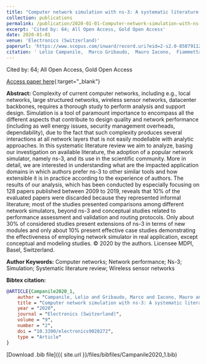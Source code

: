 ```yaml
---
title: "Computer network simulation with ns-3: A systematic literature review"
collection: publications
permalink: /publication/2020-01-01-Computer-network-simulation-with-ns-3-A-systematic-literature-review
excerpt: 'Cited by: 64; All Open Access, Gold Open Access'
date: 2020-01-01
venue: 'Electronics (Switzerland)'
paperurl: 'https://www.scopus.com/inward/record.uri?eid=2-s2.0-85079112833&doi=10.3390%2felectronics9020272&partnerID=40&md5=dc30eb657e6c8e22a2b91cc724de5e33'
citation: ' Lelio Campanile,  Marco Gribaudo,  Mauro Iacono,  Fiammetta Marulli,  Michele Mastroianni, &quot;Computer network simulation with ns-3: A systematic literature review.&quot; Electronics (Switzerland), 2020.'
---
```

Cited by: 64; All Open Access, Gold Open Access

[Access paper here](https://www.scopus.com/inward/record.uri?eid=2-s2.0-85079112833&doi=10.3390%2felectronics9020272&partnerID=40&md5=dc30eb657e6c8e22a2b91cc724de5e33){:target="_blank"}

 __Abstract:__ Complexity of current computer networks, including e.g., local networks, large structured networks, wireless sensor networks, datacenter backbones, requires a thorough study to perform analysis and support design. Simulation is a tool of paramount importance to encompass all the different aspects that contribute to design quality and network performance (including as well energy issues, security management overheads, dependability), due to the fact that such complexity produces several interactions at all network layers that is not easily modellable with analytic approaches. In this systematic literature review we aim to analyze, basing our investigation on available literature, the adoption of a popular network simulator, namely ns-3, and its use in the scientific community. More in detail, we are interested in understanding what are the impacted application domains in which authors prefer ns-3 to other similar tools and how extensible it is in practice according to the experience of authors. The results of our analysis, which has been conducted by especially focusing on 128 papers published between 2009 to 2019, reveals that 10% of the evaluated papers were discarded because they represented informal literature; most of the studies presented comparisons among different network simulators, beyond ns-3 and conceptual studies related to performance assessment and validation and routing protocols. Only about 30% of considered studies present extensions of ns-3 in terms of new modules and only about 10% present effective case studies demonstrating the effectiveness of employing network simulator in real application, except conceptual and modeling studies. © 2020 by the authors. Licensee MDPI, Basel, Switzerland.

 __Author Keywords:__ Computer networks; Network performance; Ns-3; Simulation; Systematic literature review; Wireless sensor networks

 __Bibtex citation:__ 
```bibtex 
@ARTICLE{Campanile2020_1,
    author = "Campanile, Lelio and Gribaudo, Marco and Iacono, Mauro and Marulli, Fiammetta and Mastroianni, Michele",
    title = "Computer network simulation with ns-3: A systematic literature review",
    year = "2020",
    journal = "Electronics (Switzerland)",
    volume = "9",
    number = "2",
    doi = "10.3390/electronics9020272",
    type = "Article"
}

``` 
[Download .bib file]({{ site.url }}/files/bibfiles/Campanile2020_1.bib) 
